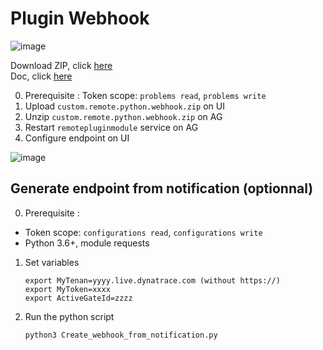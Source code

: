 # Plugin Webhook
![image](https://user-images.githubusercontent.com/40337213/223125054-62b49f14-5f77-4f82-ae98-95d37b2605ba.png)

Download ZIP, click [here](https://github.com/JLLormeau/plugin_webhook/raw/main/custom.remote.python.webhook.zip)  
Doc, click [here](https://github.com/JLLormeau/plugin_webhook/blob/main/Dynatrace_PluginWebhook.pdf)  

0) Prerequisite : Token scope: `problems read`, `problems write`
1) Upload `custom.remote.python.webhook.zip` on UI
3) Unzip  `custom.remote.python.webhook.zip` on AG 
4) Restart `remotepluginmodule` service on AG
5) Configure endpoint on UI 


![image](https://user-images.githubusercontent.com/40337213/223127129-6727168e-7c1a-470b-9aac-e15f647d5510.png)

## Generate endpoint from notification (optionnal)

0) Prerequisite : 
- Token scope: `configurations read`, `configurations write`
- Python 3.6+, module requests

1) Set variables 

       export MyTenan=yyyy.live.dynatrace.com (without https://)
       export MyToken=xxxx
       export ActiveGateId=zzzz
       
2) Run the python script 

       python3 Create_webhook_from_notification.py 

